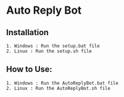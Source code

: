 # Auto Reply Bot
## Installation
    1. Windows : Run the setup.bat file
    2. Linux : Run the setup.sh file 

## How to Use:
    1. Windows : Run the AutoReplyBot.bat file
    2. Linux : Run the AutoReplyBot.sh file

